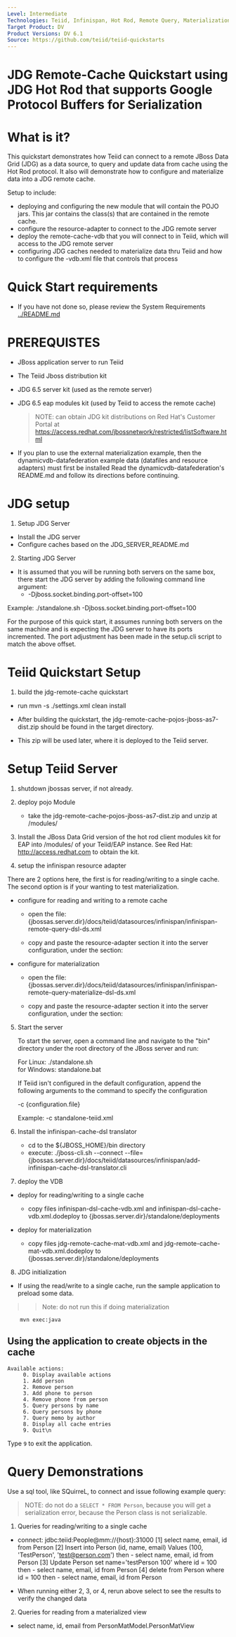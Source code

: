 ```yaml
---
Level: Intermediate
Technologies: Teiid, Infinispan, Hot Rod, Remote Query, Materialization
Target Product: DV
Product Versions: DV 6.1
Source: https://github.com/teiid/teiid-quickstarts
---
```


JDG Remote-Cache Quickstart using JDG Hot Rod that supports Google Protocol Buffers for Serialization
================================

# What is it?

This quickstart demonstrates how Teiid can connect to a remote JBoss Data Grid (JDG) as a data source, to query and update data from cache using the Hot Rod protocol. 
It also will demonstrate how to configure and materialize data into a JDG remote cache.


Setup to include:
-  deploying and configuring the new module that will contain the POJO jars.  This jar contains the class(s) that are contained in the remote cache.
-  configure the resource-adapter to connect to the JDG remote server
-  deploy the remote-cache-vdb that you will connect to in Teiid, which will access to the JDG remote server
-  configuring JDG caches needed to materialize data thru Teiid and how to configure the -vdb.xml file that controls that process

# Quick Start requirements

-  If you have not done so, please review the System Requirements [../README.md](../README.md) 


# PREREQUISTES

* JBoss application server to run Teiid
* The Teiid Jboss distribution kit
* JDG 6.5 server kit (used as the remote server)
* JDG 6.5 eap modules kit (used by Teiid to access the remote cache)
	> NOTE: can obtain JDG kit distributions on Red Hat's Customer Portal at https://access.redhat.com/jbossnetwork/restricted/listSoftware.html


* If you plan to use the external materialization example, then the dynamicvdb-datafederation example data (datafiles and resource adapters) must first be installed
  Read the dynamicvdb-datafederation's README.md and follow its directions before continuing.


# JDG setup

1.  Setup JDG Server
	
-  Install the JDG server
-  Configure caches based on the JDG_SERVER_README.md


2.  Starting JDG Server

-  It is assumed that you will be running both servers on the same box, there start the JDG server by adding the following command line argument:
	*  -Djboss.socket.binding.port-offset=100

Example:   ./standalone.sh -Djboss.socket.binding.port-offset=100

For the purpose of this quick start, it assumes running both servers on the same machine and is expecting the JDG server to have its ports incremented.  The
port adjustment has been made in the setup.cli script to match the above offset.


# Teiid Quickstart Setup

1.  build the jdg-remote-cache quickstart

-  run  mvn -s ./settings.xml clean install

-  After building the quickstart, the jdg-remote-cache-pojos-jboss-as7-dist.zip should be found in the target directory.
-  This zip will be used later, where it is deployed to the Teiid server.


# Setup Teiid Server

1. shutdown jbossas server, if not already.

2. deploy pojo Module  
	-	take the jdg-remote-cache-pojos-jboss-as7-dist.zip and unzip at <jbossas-dir>/modules/

3. Install the JBoss Data Grid version of the hot rod client modules kit for EAP into <jbossas-dir>/modules/ of your Teiid/EAP instance.
   See Red Hat:   http://access.redhat.com  to obtain the kit.


4. setup the infinispan resource adapter 

There are 2 options here, the first is for reading/writing to a single cache.   The second option is if your wanting to test materialization.

*  configure for reading and writing to a remote cache
	-	open the file: {jbossas.server.dir}/docs/teiid/datasources/infinispan/infinispan-remote-query-dsl-ds.xml
	-	copy and paste the resource-adapter section it into the server configuration, under the section:

        <subsystem xmlns="urn:jboss:domain:resource-adapters:1.1">
            <resource-adapters>

            
*  configure for materialization
	-	open the file: {jbossas.server.dir}/docs/teiid/datasources/infinispan/infinispan-remote-query-materialize-dsl-ds.xml
	-	copy and paste the resource-adapter section it into the server configuration, under the section:

        <subsystem xmlns="urn:jboss:domain:resource-adapters:1.1">
            <resource-adapters>



5. Start the server

	To start the server, open a command line and navigate to the "bin" directory under the root directory of the JBoss server and run:
	
	For Linux:   ./standalone.sh	
	for Windows: standalone.bat

	If Teiid isn't configured in the default configuration, append the following arguments to the command to specify the configuration
		
	-c {configuration.file}  
	
	Example: -c standalone-teiid.xml 


6. Install the infinispan-cache-dsl translator

	-	cd to the ${JBOSS_HOME}/bin directory
	-	execute:  ./jboss-cli.sh --connect --file={jbossas.server.dir}/docs/teiid/datasources/infinispan/add-infinispan-cache-dsl-translator.cli 
	
	
7. deploy the VDB

*  deploy for reading/writing to a single cache
	- copy files infinispan-dsl-cache-vdb.xml and infinispan-dsl-cache-vdb.xml.dodeploy to {jbossas.server.dir}/standalone/deployments	

*  deploy for materialization
	- copy files jdg-remote-cache-mat-vdb.xml and jdg-remote-cache-mat-vdb.xml.dodeploy to {jbossas.server.dir}/standalone/deployments	


8.  JDG initialization

*  If using the read/write to a single cache, run the sample application to preload some data.

>> Note:  do not run this if doing materialization

        mvn exec:java
 
Using the application to create objects in the cache
---------------------

    Available actions:
         0. Display available actions
         1. Add person
         2. Remove person
         3. Add phone to person
         4. Remove phone from person
         5. Query persons by name
         6. Query persons by phone
         7. Query memo by author
         8. Display all cache entries
         9. Quit\n

        
Type `9` to exit the application.


# Query Demonstrations

Use a sql tool, like SQuirreL, to connect and issue following example query:

> NOTE:  do not do a `SELECT * FROM Person`, because you will get a serialization error, because the Person class is not serializable.

1.  Queries for reading/writing to a single cache

-  connect:  jdbc:teiid:People@mm://{host}:31000
[1]  select name, email, id from Person
[2]  Insert into Person (id, name, email) Values (100, 'TestPerson', 'test@person.com')
then - select name, email, id from Person
[3]  Update Person set name='testPerson 100' where id = 100
then - select name, email, id from Person
[4]  delete from Person where id = 100
then - select name, email, id from Person

* When running either 2, 3, or 4, rerun above select to see the results to 
verify the changed data


2.  Queries for reading from a materialized view

*  select name, id, email from PersonMatModel.PersonMatView

       

